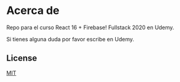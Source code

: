 # Acerca de

Repo para el curso React 16 + Firebase! Fullstack 2020 en Udemy.

Si tienes alguna duda por favor escribe en Udemy.

## License

[MIT](https://choosealicense.com/licenses/mit/)
